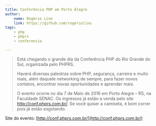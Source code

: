 ```yaml
---
title: Conferência PHP em Porto Alegre
author:
    name: Rogério Lino
    link: https://github.com/rogeriolino
tags:
    - php
    - phprs
    - conferencia

---
```


>Está chegando o grande dia da Conferência PHP do Rio Grande do Sul, organizada pelo PHPRS.
>
>Haverá diversas palestras sobre PHP, segurança, carreira e muito mais, além daquele networking de sempre, para fazer novos contatos, encontrar novas oportunidades e aprender mais.
>
>O evento ocorre no dia 7 de Maio de 2016 em Porto Alegre – RS, na Faculdade SENAC. Os ingressos já estão a venda pelo site http://conf.phprs.com.br/. Se você quiser a camiseta, é bom correr pois já estão esgotando.

Site do evento: [http://conf.phprs.com.br/](http://conf.phprs.com.br/)

